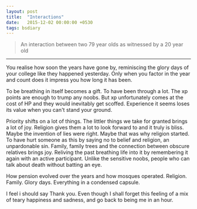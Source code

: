 ```yaml
---
layout: post
title:  "Interactions"
date:   2015-12-02 00:00:00 +0530
tags: bsdiary
---
```


> An interaction between two 79 year olds as witnessed by a 20 year old

---

You realise how soon the years have gone by, reminiscing the glory days of your college like they happened yesterday. Only when you factor in the year and count does it impress you how long it has been.

To be breathing in itself becomes a gift. To have been through a lot. The xp points are enough to trump any noobs. But xp unfortunately comes at the cost of HP and they would inevitably get scoffed. Experience it seems loses its value when you can't stand your ground.

Priority shifts on a lot of things. The littler things we take for granted brings a lot of joy. Religion gives them a lot to look forward to and it truly is bliss. Maybe the invention of lies were right. Maybe that was why religion started. To have hurt someone as this by saying no to belief and religion, an unpardonable sin. Family, family trees and the connection between obscure relatives brings joy. Reliving the past breathing life into it by remembering it again with an active participant. Unlike the sensitive noobs, people who can talk about death without batting an eye.

How pension evolved over the years and how mosques operated. Religion. Family. Glory days. Everything in a condensed capsule.

I feel i should say Thank you. Even though I shall forget this feeling of a mix of teary happiness and sadness, and go back to being me in an hour.
